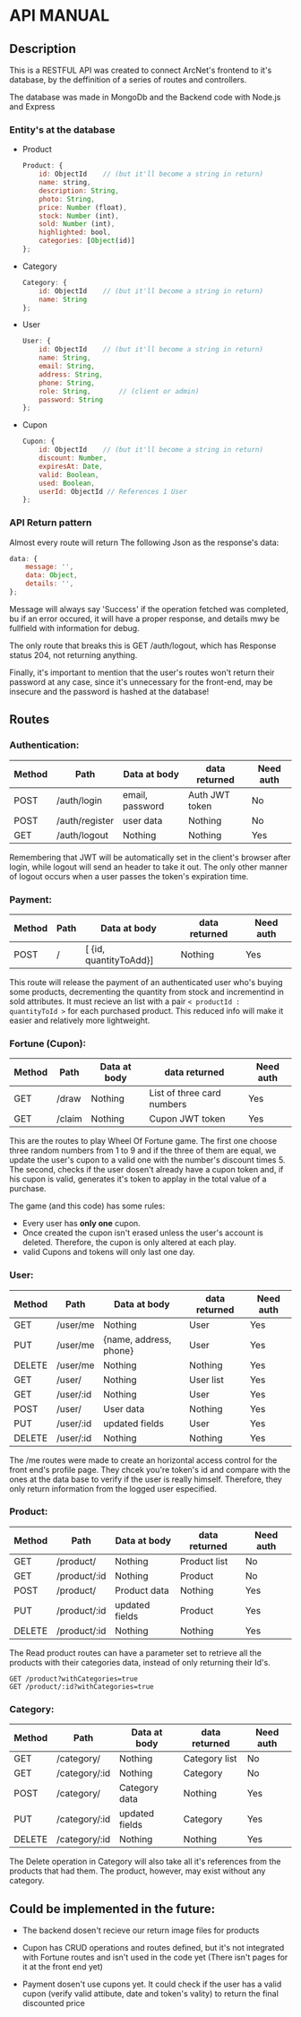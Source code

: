# API MANUAL

## Description

This is a RESTFUL API was created to connect ArcNet's frontend to it's database, by the deffinition of a series of routes and controllers.

The database was made in MongoDb and the Backend code with Node.js and Express

### Entity's at the database

- Product

    ```js
    Product: {
        id: ObjectId    // (but it'll become a string in return)
        name: string,
        description: String,
        photo: String,
        price: Number (float),
        stock: Number (int),
        sold: Number (int),
        highlighted: bool,
        categories: [Object(id)]
    };
    ```

- Category

    ```js
    Category: {
        id: ObjectId    // (but it'll become a string in return)
        name: String
    };
    ```

- User

    ```js
    User: {
        id: ObjectId    // (but it'll become a string in return)
        name: String,
        email: String,
        address: String,
        phone: String,
        role: String,       // (client or admin)
        password: String
    };
    ```

- Cupon

    ```js
    Cupon: {
        id: ObjectId    // (but it'll become a string in return)
        discount: Number,
        expiresAt: Date,
        valid: Boolean,
        used: Boolean,
        userId: ObjectId // References 1 User
    };
    ```

### API Return pattern

Almost every route will return The following Json as the response's data:

```js
data: {
    message: '',
    data: Object,
    details: '',
};
```

Message will always say 'Success' if the operation fetched was completed, bu if an error occured, it will have a proper response, and details mwy be fullfield with information for debug.

The only route that breaks this is GET /auth/logout, which has Response status 204, not returning anything.

Finally, it's important to mention that the user's routes won't return their password at any case, since it's unnecessary for the front-end, may be insecure and the password is hashed at the database!


## Routes

### Authentication:

| Method | Path | Data at body | data returned | Need auth |
|--------|------|--------------|---------------|-----------|
| POST   | /auth/login | email, password | Auth JWT token | No |
| POST   | /auth/register | user data | Nothing | No |
| GET    | /auth/logout | Nothing | Nothing | Yes |

Remembering that JWT will be automatically set in the client's browser after login, while logout will send an header to take it out. The only other manner of logout occurs when a user passes the token's expiration time.

### Payment:

| Method | Path | Data at body | data returned | Need auth |
|--------|------|--------------|---------------|-----------|
| POST   | / | [ {id, quantityToAdd}] | Nothing | Yes |

This route will release the payment of an authenticated user who's buying some products, decrementing the quantity from stock and incrementind in sold attributes. It must recieve an list with a pair ```< productId : quantityToId >``` for each purchased product. This reduced info will make it easier and relatively more lightweight.

### Fortune (Cupon):

| Method | Path | Data at body | data returned | Need auth |
|--------|------|--------------|---------------|-----------|
| GET    | /draw | Nothing | List of three card numbers | Yes |
| GET    | /claim | Nothing | Cupon JWT token | Yes |

This are the routes to play Wheel Of Fortune game. The first one choose three random numbers from 1 to 9 and if the three of them are equal, we update the user's cupon to a valid one with the number's discount times 5. The second, checks if the user dosen't already have a cupon token and, if his cupon is valid, generates it's token to applay in the total value of a purchase.

The game (and this code) has some rules:
- Every user has **only one** cupon.
- Once created the cupon isn't erased unless the user's account is deleted. Therefore, the cupon is only altered at each play.
- valid Cupons and tokens will only last one day.

### User:

| Method | Path | Data at body | data returned | Need auth |
|--------|------|--------------|---------------|-----------|
| GET    | /user/me | Nothing | User | Yes |
| PUT    | /user/me | {name, address, phone} | User | Yes |
| DELETE | /user/me | Nothing | Nothing | Yes |
| GET    | /user/ | Nothing | User list | Yes |
| GET    | /user/:id | Nothing | User | Yes |
| POST   | /user/ | User data | Nothing | Yes |
| PUT    | /user/:id | updated fields | User | Yes |
| DELETE | /user/:id | Nothing | Nothing | Yes |

The /me routes were made to create an horizontal access control for the front end's profile page. They chcek you're token's id and compare with the ones at the data base to verify if the user is really himself. Therefore, they only return information from the logged user especified.

### Product:

| Method | Path | Data at body | data returned | Need auth |
|--------|------|--------------|---------------|-----------|
| GET    | /product/ | Nothing | Product list | No |
| GET    | /product/:id | Nothing | Product | No |
| POST   | /product/ | Product data | Nothing | Yes |
| PUT    | /product/:id | updated fields | Product | Yes |
| DELETE | /product/:id | Nothing | Nothing | Yes |

The Read product routes can have a parameter set to retrieve all the products with their categories data, instead of only returning their Id's.

```
GET /product?withCategories=true
GET /product/:id?withCategories=true
```

### Category:

| Method | Path | Data at body | data returned | Need auth |
|--------|------|--------------|---------------|-----------|
| GET    | /category/ | Nothing | Category list | No |
| GET    | /category/:id | Nothing | Category | No |
| POST   | /category/ | Category data | Nothing | Yes |
| PUT    | /category/:id | updated fields | Category | Yes |
| DELETE | /category/:id | Nothing | Nothing | Yes |

The Delete operation in Category will also take all it's references from the products
that had them. The product, however, may exist without any category.

## Could be implemented in the future:

* The backend dosen't recieve our return image files for products

* Cupon has CRUD operations and routes defined, but it's not integrated with Fortune routes and isn't used in the code yet (There isn't pages for it at the front end yet)

* Payment dosen't use cupons yet. It could check if the user has a valid cupon (verify valid attibute, date and token's vality) to return the final discounted price

